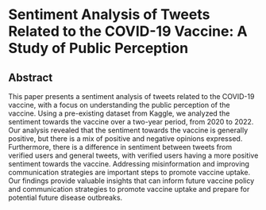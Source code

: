 # Sentiment Analysis of Tweets Related to the COVID-19 Vaccine: A Study of Public Perception

## Abstract 
This paper presents a sentiment analysis of tweets related to the COVID-19 vaccine, with a focus on understanding the public perception of the vaccine. Using a pre-existing dataset from Kaggle, we analyzed the sentiment towards the vaccine over a two-year period, from 2020 to 2022. Our analysis revealed that the sentiment towards the vaccine is generally positive, but there is a mix of positive and negative opinions expressed. Furthermore, there is a difference in sentiment between tweets from verified users and general tweets, with verified users having a more positive sentiment towards the vaccine. Addressing misinformation and improving communication strategies are important steps to promote vaccine uptake. Our findings provide valuable insights that can inform future vaccine policy and communication strategies to promote vaccine uptake and prepare for potential future disease outbreaks.
